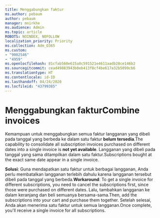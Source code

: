 ```yaml
---
title: Menggabungkan faktur
ms.author: pebaum
author: pebaum
manager: mnirkhe
ms.audience: Admin
ms.topic: article
ROBOTS: NOINDEX, NOFOLLOW
localization_priority: Priority
ms.collection: Adm_O365
ms.custom:
- "9002546"
- "4959"
ms.openlocfilehash: 81cfab560e615a8c591521e4611aadb28ce146b2
ms.sourcegitcommit: cead49883943b0eb413f8cf4be617a32b5099cb6
ms.translationtype: HT
ms.contentlocale: id-ID
ms.lasthandoff: 04/24/2020
ms.locfileid: "43799385"
---
```

# <a name="combine-invoices"></a><span data-ttu-id="12240-102">Menggabungkan faktur</span><span class="sxs-lookup"><span data-stu-id="12240-102">Combine invoices</span></span>

<span data-ttu-id="12240-103">Kemampuan untuk menggabungkan semua faktur langganan yang dibeli pada tanggal yang berbeda ke dalam satu faktur **belum tersedia**.</span><span class="sxs-lookup"><span data-stu-id="12240-103">The capability to consolidate all subscription invoices purchased on different dates into a single invoice is **not yet available**.</span></span> <span data-ttu-id="12240-104">Langganan yang dibeli pada tanggal yang sama ditampilkan dalam satu faktur.</span><span class="sxs-lookup"><span data-stu-id="12240-104">Subscriptions bought at the exact same date appear in a single invoice.</span></span>

<span data-ttu-id="12240-105">**Solusi**: Guna mendapatkan satu faktur untuk berbagai langganan, Anda perlu membatalkan langganan terlebih dahulu karena langganan tersebut dibeli pada tanggal yang berbeda.</span><span class="sxs-lookup"><span data-stu-id="12240-105">**Workaround**: To get a single invoice for different subscriptions, you need to cancel the subscriptions first, since those were purchased on different dates.</span></span> <span data-ttu-id="12240-106">Lalu, tambahkan langganan ke dalam keranjang dan beli semuanya bersama-sama.</span><span class="sxs-lookup"><span data-stu-id="12240-106">Then, add the subscriptions into your cart and purchase them together.</span></span> <span data-ttu-id="12240-107">Setelah selesai, Anda akan menerima satu faktur untuk semua langganan.</span><span class="sxs-lookup"><span data-stu-id="12240-107">Once complete, you'll receive a single invoice for all subscriptions.</span></span>
